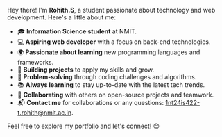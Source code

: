 Hey there! I'm **Rohith.S**, a student passionate about technology and web development. Here's a little about me:

* 🎓 **Information Science student** at NMIT.
* 💻 **Aspiring web developer** with a focus on back-end technologies.
* 🌍 **Passionate about learning** new programming languages and frameworks.
* 🚀 **Building projects** to apply my skills and grow.
* 🧠 **Problem-solving** through coding challenges and algorithms.
* 📚 **Always learning** to stay up-to-date with the latest tech trends.
* 🤝 **Collaborating** with others on open-source projects and teamwork.
* 📬 **Contact me** for collaborations or any questions: [1nt24is422-t.rohith@nmit.ac.in](mailto:1nt24is422-t.rohith@nmit.ac.in).

Feel free to explore my portfolio and let's connect! 😊
